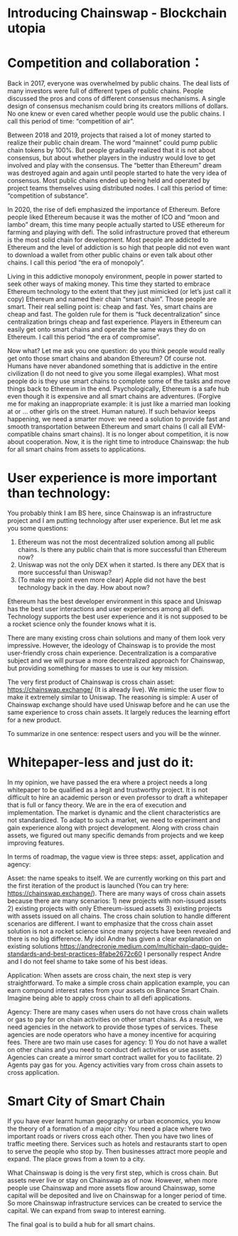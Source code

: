 # Introducing Chainswap - Blockchain utopia 


# Competition and collaboration：

Back in 2017, everyone was overwhelmed by public chains. The deal lists of many investors were full of different types of public chains. People discussed the pros and cons of different consensus mechanisms. A single design of consensus mechanism could bring its creators millions of dollars. No one knew or even cared whether people would use the public chains. I call this period of time: “competition of air”. 

Between 2018 and 2019, projects that raised a lot of money started to realize their public chain dream. The word “mainnet” could pump public chain tokens by 100%. But people gradually realized that it is not about consensus, but about whether players in the industry would love to get involved and play with the consensus. The “better than Ethereum” dream was destroyed again and again until people started to hate the very idea of consensus. Most public chains ended up being held and operated by project teams themselves using distributed nodes. I call this period of time: “competition of substance”.

In 2020, the rise of defi emphasized the importance of Ethereum. Before people liked Ethereum because it was the mother of ICO and “moon and lambo” dream, this time many people actually started to USE ethereum for farming and playing with defi. The solid infrastructure proved that ethereum is the most solid chain for development. Most people are addicted to Ethereum and the level of addiction is so high that people did not even want to download a wallet from other public chains or even talk about other chains. I call this period “the era of monopoly”.

Living in this addictive monopoly environment, people in power started to seek other ways of making money. This time they started to embrace Ethereum technology to the extent that they just mimicked (or let’s just call it copy) Ethereum and named their chain “smart chain”. Those people are smart. Their real selling point is: cheap and fast. Yes, smart chains are cheap and fast. The golden rule for them is “fuck decentralization” since centralization brings cheap and fast experience. Players in Ethereum can easily get onto smart chains and operate the same ways they do on Ethereum.  I call this period “the era of compromise”.

Now what? Let me ask you one question: do you think people would really get onto those smart chains and abandon Ethereum? Of course not. Humans have never abandoned something that is addictive in the entire civilization (I do not need to give you some illegal examples). What most people do is they use smart chains to complete some of the tasks and move things back to Ethereum in the end. Psychologically, Ethereum is a safe hub even though it is expensive and all smart chains are adventures. (Forgive me for making an inappropriate example: it is just like a married man looking at or … other girls on the street. Human nature). If such behavior keeps happening, we need a smarter move: we need a solution to provide fast and smooth transportation between Ethereum and smart chains (I call all EVM-compatible chains smart chains). It is no longer about competition, it is now about cooperation. Now, it is the right time to introduce Chainswap: the hub for all smart chains from assets to applications.


# User experience is more important than technology:

You probably think I am BS  here, since Chainswap is an infrastructure project and I am putting technology after user experience. But let me ask you some questions:

1.	Ethereum was not the most decentralized solution among all public chains. Is there any public chain that is more successful than Ethereum now?
2.	Uniswap was not the only DEX when it started. Is there any DEX that is more successful than Uniswap?
3.	(To make my point even more clear) Apple did not have the best technology back in the day. How about now?

Ethereum has the best developer environment in this space and Uniswap has the best user interactions and user experiences among all defi. Technology supports the best user experience and it is not supposed to be a rocket science only the founder knows what it is.

There are many existing cross chain solutions and many of them look very impressive. However, the ideology of Chainswap is to provide the most user-friendly cross chain experience. Decentralization is a comparative subject and we will pursue a more decentralized approach for Chainswap, but providing something for masses to use is our key mission.

The very first product of Chainswap is cross chain asset: https://chainswap.exchange/ (It is already live). We mimic the user flow to make it extremely similar to Uniswap. The reasoning is simple: A user of Chainswap exchange should have used Uniswap before and he can use the same experience to cross chain assets. It largely reduces the learning effort for a new product. 

To summarize in one sentence: respect users and you will be the winner.


# Whitepaper-less and just do it:

In my opinion, we have passed the era where a project needs a long whitepaper to be qualified as a legit and trustworthy project. It is not difficult to hire an academic person or even professor to draft a whitepaper that is full or fancy theory. We are in the era of execution and implementation. The market is dynamic and the client characteristics are not standardized. To adapt to such a market, we need to experiment and gain experience along with project development. Along with cross chain assets, we figured out many specific demands from projects and we keep improving features.

In terms of roadmap, the vague view is three steps: asset, application and agency:

Asset: the name speaks to itself. We are currently working on this part and the first iteration of the product is launched (You can try here: https://chainswap.exchange/). There are many ways of cross chain assets because there are many scenarios: 1) new projects with non-issued assets 2) existing projects with only Ethereum-issued assets 3) existing projects with assets issued on all chains. The cross chain solution to handle different scenarios are different. I want to emphasize that the cross chain asset solution is not a rocket science since many projects have been revealed and there is no big difference. My idol Andre has given a clear explanation on existing solutions
https://andrecronje.medium.com/multichain-dapp-guide-standards-and-best-practices-8fabe2672c60 I personally respect Andre and I do not feel shame to take some of his best ideas.

Application: When assets are cross chain, the next step is very straightforward. To make a simple cross chain application example, you can earn compound interest rates from your assets on Binance Smart Chain. Imagine being able to apply cross chain to all defi applications. 

Agency: There are many cases when users do not have cross chain wallets or gas to pay for on chain activities on other smart chains. As a result, we need agencies in the network to provide those types of services. These agencies are node operators who have a money incentive for acquiring fees. There are two main use cases for agency: 1) You do not have a wallet on other chains and you need to conduct defi activities or use assets. Agencies can create a mirror smart contract wallet for you to facilitate. 2) Agents pay gas for you. Agency activities vary from cross chain assets to cross application.


# Smart City of Smart Chain

If you have ever learnt human geography or urban economics, you know the theory of a formation of a major city: You need a place where two important roads or rivers cross each other. Then you have two lines of traffic meeting there. Services such as hotels and restaurants start to open to serve the people who stop by. Then businesses attract more people and expand. The place grows from a town to a city.

What Chainswap is doing is the very first step, which is cross chain. But assets never live or stay on Chainswap as of now. However, when more people use Chainswap and more assets flow around Chainswap, some capital will be deposited and live on Chainswap for a longer period of time. So more Chainswap infrastructure services can be created to service the capital. We can expand from swap to interest earning.

The final goal is to build a hub for all smart chains.







